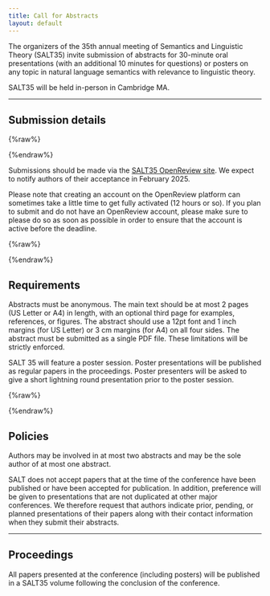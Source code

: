 ```yaml
---
title: Call for Abstracts
layout: default
---
```


The organizers of the 35th annual meeting of Semantics and Linguistic Theory (SALT35) invite submission of abstracts for 30-minute oral presentations (with an additional 10 minutes for questions) or posters on any topic in natural language semantics with relevance to linguistic theory. 

SALT35 will be held in-person in Cambridge MA.

<hr/>

## Submission details

{%raw%}
<!---
**<span class="alert">Deadline:</span> <s>Friday, December 1, 2023</s> Monday, December 4, 2023**, 11:59 pm (UTC-12)

--->
{%endraw%}

Submissions should be made via the [SALT35 OpenReview site](https://openreview.net/group?id=saltconf.github.io/SALT/2025). We expect to notify authors of their acceptance in February 2025.

Please note that creating an account on the OpenReview platform can sometimes  take a little time to get fully activated (12 hours or so). If you plan to submit and do not have an OpenReview account, please make sure to please do so as soon as possible in order to ensure that the account is active before the deadline.

{%raw%}
<!---
**Update (12/1/23):** Due to technical difficulties experienced by some submitters, the submission deadline has been extended to Monday, December 4, 2023, 11:59 pm anywhere in the world (UTC-12). The main technical difficulty that submitters have experienced has to do with the fact that it can (though often does not) take 12 hours for an OpenReview account to be activated. If you plan to submit and have not made an OpenReview account yet, please do so as soon as possible in order to ensure that the account is active before the new deadline. 

<hr/>
--->
{%endraw%}

## Requirements

Abstracts must be anonymous. The main text should be at most 2 pages (US Letter or A4) in length, with an optional third page for examples, references, or figures. The abstract should use a 12pt font and 1 inch margins (for US Letter) or 3 cm margins (for A4) on all four sides. The abstract must be submitted as a single PDF file. These limitations will be strictly enforced. 

SALT 35 will feature a poster session. Poster presentations will be published as regular papers in the proceedings. Poster presenters will be asked to give a short lightning round presentation prior to the poster session.

{%raw%}
<!---

**Clarification (11/4/23):** English context descriptions for non-English examples may be placed on the third page alongside the example they are associated with, but they must obey the constraint for figure captions on the third page–i.e. they must not exceed 100 characters in length. If longer English context descriptions are necessary–even for non-English examples that themselves are placed on the third page–they must be interleaved within the main text of the abstract.

The abstract should use a font no smaller than 12pt for all text (including mathematical formulae, examples, figure captions, and footnotes), and its margins should be no smaller than 1 inch (for US Letter) or 3 cm margins (for A4) on all four sides. The line spacing must be no smaller than single space. The abstract must be submitted as a single PDF file. These limitations will be strictly enforced. In addition to the intellectual interest of the abstract, clarity and readability will also be taken into account in reviewing.

<hr/>
--->
{%endraw%}
## Policies

Authors may be involved in at most two abstracts and may be the sole author of at most one abstract.

SALT does not accept papers that at the time of the conference have been published or have been accepted for publication. In addition, preference will be given to presentations that are not duplicated at other major conferences. We therefore request that authors indicate prior, pending, or planned presentations of their papers along with their contact information when they submit their abstracts.


<hr/>

## Proceedings

All papers presented at the conference (including posters) will be published in a SALT35 volume following the conclusion of the conference.
